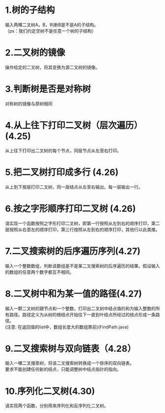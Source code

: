 # 1.树的子结构
输入两棵二叉树A，B，判断B是不是A的子结构。  
（ps：我们约定空树不是任意一个树的子结构）

# 2.二叉树的镜像
操作给定的二叉树，将其变换为源二叉树的镜像。  

# 3.判断树是否是对称树
对称树的镜像与原树相同  

# 4.从上往下打印二叉树（层次遍历）(4.25)
从上往下打印出二叉树的每个节点，同层节点从左至右打印。  

# 5.把二叉树打印成多行 (4.26)
从上到下按层打印二叉树，同一层结点从左至右输出。每一层输出一行。  

# 6.按之字形顺序打印二叉树 (4.26)
请实现一个函数按照之字形打印二叉树，即第一行按照从左到右的顺序打印，第二层按照从右至左的顺序打印，第三行按照从左到右的顺序打印，其他行以此类推。

# 7.二叉搜索树的后序遍历序列(4.27)  
输入一个整数数组，判断该数组是不是某二叉搜索树的后序遍历的结果。假设输入的数组的任意两个数字都互不相同。

# 8.二叉树中和为某一值的路径(4.27)
输入一颗二叉树的跟节点和一个整数，打印出二叉树中结点值的和为输入整数的所有路径。路径定义为从树的根结点开始往下一直到叶结点所经过的结点形成一条路径。  
(注意: 在返回值的list中，数组长度大的数组靠前)(FindPath.java)  

# 9.二叉搜索树与双向链表（4.28）
输入一棵二叉搜索树，将该二叉搜索树转换成一个排序的双向链表。    
要求不能创建任何新的结点，只能调整树中结点指针的指向。

# 10.序列化二叉树(4.30)
请实现两个函数，分别用来序列化和反序列化二叉树。